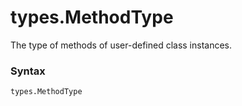 # types.MethodType

The type of methods of user-defined class instances.

### Syntax

```python
types.MethodType
```
